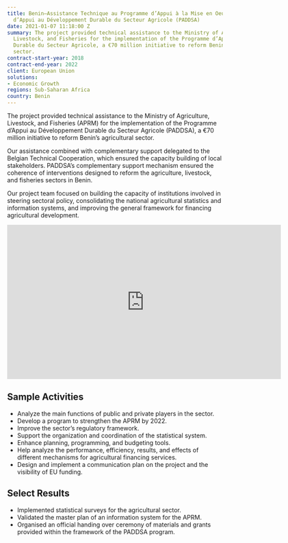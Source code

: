 ```yaml
---
title: Benin—Assistance Technique au Programme d’Appui à la Mise en Oeuvre du Programme
  d’Appui au Développement Durable du Secteur Agricole (PADDSA)
date: 2021-01-07 11:18:00 Z
summary: The project provided technical assistance to the Ministry of Agriculture,
  Livestock, and Fisheries for the implementation of the Programme d’Appui au Développement
  Durable du Secteur Agricole, a €70 million initiative to reform Benin’s agricultural
  sector.
contract-start-year: 2018
contract-end-year: 2022
client: European Union
solutions:
- Economic Growth
regions: Sub-Saharan Africa
country: Benin
---
```


The project provided technical assistance to the Ministry of Agriculture, Livestock, and Fisheries (APRM) for the implementation of the Programme d’Appui au Développement Durable du Secteur Agricole (PADDSA), a €70 million initiative to reform Benin’s agricultural sector.

Our assistance combined with complementary support delegated to the Belgian Technical Cooperation, which ensured the capacity building of local stakeholders. PADDSA’s complementary support mechanism ensured the coherence of interventions designed to reform the agriculture, livestock, and fisheries sectors in Benin.

Our project team focused on building the capacity of institutions involved in steering sectoral policy, consolidating the national agricultural statistics and information systems, and improving the general framework for financing agricultural development.

<iframe src="https://player.vimeo.com/video/759116267?h=1b7e2ec4cb" width="640" height="360" frameborder="0" allow="autoplay; fullscreen; picture-in-picture" allowfullscreen></iframe>

## Sample Activities

* Analyze the main functions of public and private players in the sector.
* Develop a program to strengthen the APRM by 2022.
* Improve the sector’s regulatory framework.
* Support the organization and coordination of the statistical system.
* Enhance planning, programming, and budgeting tools.
* Help analyze the performance, efficiency, results, and effects of different mechanisms for agricultural financing services.
* Design and implement a communication plan on the project and the visibility of EU funding.

## Select Results

* Implemented statistical surveys for the agricultural sector.
* Validated the master plan of an information system for the APRM.
* Organised an official handing over ceremony of materials and grants provided within the framework of the PADDSA program.
